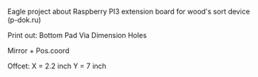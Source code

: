 Eagle project about Raspberry PI3 extension board for wood's sort device (p-dok.ru)

Print out:
	Bottom
	Pad
	Via
	Dimension
	Holes

Mirror + Pos.coord

Offcet:
X = 2.2 inch
Y = 7 inch